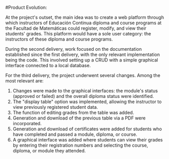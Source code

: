 #Product Evolution:

At the project's outset, the main idea was to create a web platform through which instructors of Educación Continua diploma and course programs at the Facultad de Matemáticas could register, modify, and view their students' grades. This platform would have a sole user category: the instructors of these diploma and course programs.

During the second delivery, work focused on the documentation established since the first delivery, with the only relevant implementation being the code. This involved setting up a CRUD with a simple graphical interface connected to a local database.

For the third delivery, the project underwent several changes. Among the most relevant are:

1.	Changes were made to the graphical interfaces: the module's status (approved or failed) and the overall diploma status were identified.
2.	The "display table" option was implemented, allowing the instructor to view previously registered student data.
3.	The function of editing grades from the table was added.
4.	Generation and download of the previous table via a PDF were incorporated.
5.	Generation and download of certificates were added for students who have completed and passed a module, diploma, or course.
6.	A graphical interface was added where students can view their grades by entering their registration numbers and selecting the course, diploma, or module they attended.
